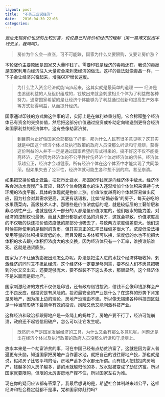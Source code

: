 ```yaml
---
layout: post
title:  "不务正业说经济"
date:   2016-04-30 22:03
categories:
---
```

*最近无锡房价也涨的比较厉害，说说自己对房价和经济的理解（第一篇博文就跟本行无关，我呵呵）。*

> 房价为什么会一直涨，可不可能跌，国家为什么又要限购，又要让房价涨？

本轮涨价主要原因是国家又大量印钱了。需要印钱是经济的毒瘾还在，我说的毒瘾是国家利用向经济注入大量资金来刺激经济的做法。这样的做法就像毒品一样，一下子会让经济兴奋起来，增强GDP增长速度。

> 为什么注入资金经济就能high起来，这其实就是最简单的道理 —— 经济是由追逐利益的人及组织组成的，钱放出来就会刺激相关个体为了利益做各种努力，通常国家希望的是让经济个体能够为了利益通过创新和提高生产效率等方式获得利益，从而提升经济。

国家通过印钱的方式做这件事的话，实际上是在做利益重分配。它会稀释整个经济体已有资金的交换价值，然后把这部分价值通过投资或补助定向输送到更符合经济和国家利益的经济体中。这有些像劫富济贫。

> 到目前为止好像国家全部都做了好事，那为什么人民有很多意见呢？这其实就是中国这个经济个体以及执行政策的政府人员没那么听话和守规矩，获得这份利益的人并不一定是通过国家希望的形式得来的，搞不好这不仅不能提高经济，还会因为经济体的不公平性挫伤经济个体对经济体的信任。经济体系越公正，经济才会越健康，所有经济个体在这个体系中才能实现了共同繁荣。但如果失去了公平性，经济体就可能生各种想不到的病，甚至崩溃。

如果把交换价值比做盐，把货币比做水，那国家印钱就是向经济体中放水。经济体系会对放水慢慢产生反应，经济个体会随着水的注入逐渐增加个体体积来保持与大环境的浓度平衡，具体的体现就是物价上涨。价值浓度越高的个体越容易做出反应，因为社会对其需求更高，其更有话语权，比如“结婚必备”的房子，每天必吃的水果蔬菜肉，高级技术人才。那哪些是价值浓度低的呢，就是较低层的工薪阶层和非必须性产业，也就是很大一部分的人都是低价值浓度的，他们吸水的能力差，对经济的控制权也最低，而且大部分都是必须品的消费方，这就会导致，价值浓度高的不仅吸的快还把价值浓度低的那部分也吸去了，导致两方浓度偏差更大。他们这时候实际使用的是相同的货币，但其实真正的汇率已经偏差很大了。浓度低没法接受用等量的体积换浓度低的水，而且没那么多体积可以换，浓度低的水也不能把大体积的水去跟小体积但浓度大的水交换，因为经济体只有一个汇率，谁换谁赔谁死。这就是通货膨胀。

国家为了不让通货膨胀出现怎么办呢，办法是把注入进的水找个经济体吸收掉，刺激经济的同时又不搅乱经济。这个经济体一定要足够刚需，要不然人们不愿意把吸到的水又交出去，还要足够庞大，要不然装不下这么多水，那很显然，这个经济体不是米面而是房地产。

国家刺激经济的方式不仅仅是印钱，还有政府借钱投资，借钱不会像印钱那样会产生不良反应，但投资是有风险的。投资最安全的产业是什么？在这样的形势下肯定是房地产，因为按上边的理论，房地产没理由不涨。所以像无锡建各种科技园区就是一种当前形势下最简单有效的投资，风险又低又能刺激科技产业。

这样经济和政治都跟房地产是一条绳上的蚂蚱了，房地产要不行了，经济可能崩溃，政府还不起钱信用破产，怎么可以让它发生呢。


> 既然房地产是国家发展经济的工具，为什么又会有那么多意见呢。问题还是出在经济个体以及执行政策的政府人员没那么听话和守规矩上。

放水本来是一个劫富济贫的事，可在中国已经有点劫贫济富了，这就是因为富人普遍更有头脑，知道国家把房地产当作蓄水池，就把自己的钱往房地产投，那也就是说，假如房子比较平均的话，房地产蓄多少水都无所谓。而有钱人把钱投向房地产，钱越多的人房子越多，蓄的水就越归他的多，放水就被变成了劫贫济富。所以国家就要限购，但限的太厉害房地产撑不住，所以国家左右为难。

现在你的疑问应该都有答案了。我最后想说的是，希望社会体制越来越公平，这样经济和社会稳定就都不是事，党和国家你赶约吗?